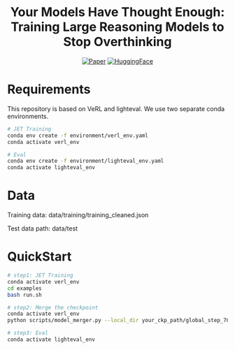<h1 align="center">Your Models Have Thought Enough: Training Large Reasoning Models to Stop Overthinking</h1>


<div align="center"> 

[![Paper](https://img.shields.io/badge/Paper-arXiv-b5212f.svg?logo=arxiv)]()
[![HuggingFace](https://img.shields.io/badge/Data&Model-HuggingFace-ffd21e.svg?logo=huggingface)](https://huggingface.co/arm-team) 

</div>




# Requirements
This repository is based on VeRL and lighteval. We use two separate conda environments.
 
```bash
# JET Training 
conda env create -f environment/verl_env.yaml
conda activate verl_env

# Eval
conda env create -f environment/lighteval_env.yaml
conda activate lighteval_env
````

# Data
Training data: data/training/training_cleaned.json

Test data path: data/test

# QuickStart

```bash
# step1: JET Training 
conda activate verl_env
cd examples
bash run.sh

# step2: Merge the checkpoint
conda activate verl_env
python scripts/model_merger.py --local_dir your_ckp_path/global_step_70/actor

# step3: Eval
conda activate lighteval_env

````

<!-- # Models
We will release our models from [🤗HuggingFace](https://huggingface.co/). -->